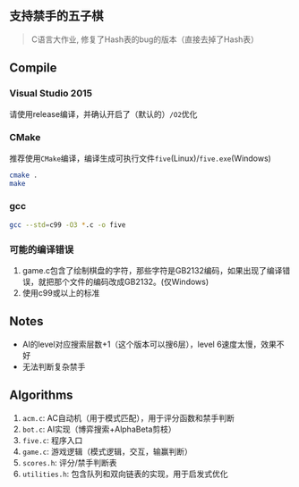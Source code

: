 ﻿## 支持禁手的五子棋
> C语言大作业, 修复了Hash表的bug的版本（直接去掉了Hash表）

## Compile
### Visual Studio 2015
请使用release编译，并确认开启了（默认的）`/O2`优化

### CMake
推荐使用`CMake`编译，编译生成可执行文件`five`(Linux)/`five.exe`(Windows)
```bash
cmake .
make
```

### gcc
```bash
gcc --std=c99 -O3 *.c -o five
```

### 可能的编译错误
1. game.c包含了绘制棋盘的字符，那些字符是GB2132编码，如果出现了编译错误，就把那个文件的编码改成GB2132。(仅Windows)
2. 使用c99或以上的标准

## Notes
- AI的level对应搜索层数+1（这个版本可以搜6层），level 6速度太慢，效果不好
- 无法判断复杂禁手


## Algorithms
1. `acm.c`: AC自动机（用于模式匹配），用于评分函数和禁手判断
2. `bot.c`: AI实现（博弈搜索+AlphaBeta剪枝）
3. `five.c`: 程序入口
4. `game.c`: 游戏逻辑（模式逻辑，交互，输赢判断）
5. `scores.h`: 评分/禁手判断表
6. `utilities.h`: 包含队列和双向链表的实现，用于启发式优化
